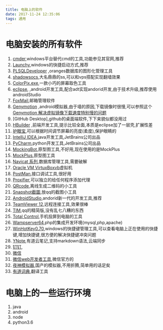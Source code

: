 ```yaml
---
title: 电脑上的软件
date: 2017-11-24 12:35:06
tags: 通用
---
```

# 电脑安装的所有软件
<!-- more-->
1. [cmder](http://cmder.net/),windows平台替代cmd的工具,功能参见其官网,推荐     
2. [Launchy](https://www.launchy.net/),windows的快捷启动方式,推荐   
3. [PLSQLDeveloper](https://www.allroundautomations.com/plsqldev.html)  ,oranges数据库的图形化管理工具    
3. [shadowsocs](),大名鼎鼎的ss,可以和vps搭配实现翻墙效果    
4. [ColorPix.exe](),一款小巧的屏幕取色工具         
5. [eclipse](),       ,android开发工具,配合adt实现andorid开发,由于技术升级,推荐使用androidStudio      
6. [FoxMail](),邮箱管理软件     
7. [Genymotion](https://www.genymotion.com/)        ,android模拟器,由于墙的原因,下载镜像时很慢,可以参照这个 [Genymotion   解决虚拟镜像下载速度特别慢的问题](http://www.jianshu.com/p/ce4b1fede738)    
8. [GitHub Desktop],github的桌面端软件,下下来貌似都没用过  
9. [HBuilder](https://www.dcloud.io/)   ,前端开发工具,提示比较全面,本质是eclipse加了一层壳,扩展性差 
10. [护眼宝](http://huyanapp.com/portal.php),可以根据时间调节屏幕的亮度(柔度),保护眼睛的   
11. [IntelliJ IDEA](),java开发工具,JetBrains公司出品    
12. [PyCharm](),python开发工具,JetBrains公司出品    
13. [MockingBot](),原型图工具,不好用,现在使用的是MockPlus 
14. [MockPlus](),原型图工具  
15. [Navicat 系列](),数据库管理工具,需要破解 
16. [Oracle VM VirtuxBoxvb]()虚拟机    
17. [PostMan](),接口调试工具,很好用  
18. [Proxifier](),可以独立的给任何程序添加代理    
19. [QRcode](),离线生成二维码的小工具  
20. [Snapshot截圖](),放qq的截图小工具    
21. [AndroidStudio](),andorid新一代的开发工具,推荐    
22. [TeamViewer 12](),远程连接工具,效果很棒   
23. [TIM](),qq的精简版,没有乱七八糟的东西    
24. [Total Control](),手机投屏到电脑的工具    
25. [Wampserver64](),php的集成开发环境(mysql,php,apache)   
26. [WinHotKey0.70](),windows的快捷键管理工具,可以查看电脑上正在使用的快捷键,增加快捷键,很方便的解决快捷键冲突问题   
27. [YNote](),有道云笔记,支持markdown语法,云端同步   
28. [钉钉](), 
29. [微信]()      
30. [微信web开发者工具](),微信官方的    
31. [夜神模拟器](),国产的模拟器,不用折腾,简单用的话足矣   
32. [有道词典](),翻译工具   

# 电脑上的一些运行环境
1. java
2. android
3. node
4. python3.6
